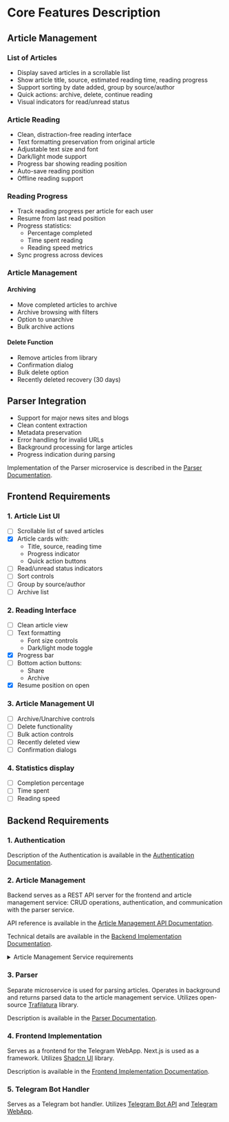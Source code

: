 # Core Features Description

## Article Management

### List of Articles
- Display saved articles in a scrollable list
- Show article title, source, estimated reading time, reading progress
- Support sorting by date added, group by source/author
- Quick actions: archive, delete, continue reading
- Visual indicators for read/unread status

### Article Reading
- Clean, distraction-free reading interface
- Text formatting preservation from original article
- Adjustable text size and font
- Dark/light mode support
- Progress bar showing reading position
- Auto-save reading position
- Offline reading support

### Reading Progress
- Track reading progress per article for each user
- Resume from last read position
- Progress statistics:
  - Percentage completed
  - Time spent reading
  - Reading speed metrics
- Sync progress across devices

### Article Management
#### Archiving
- Move completed articles to archive
- Archive browsing with filters
- Option to unarchive
- Bulk archive actions

#### Delete Function
- Remove articles from library
- Confirmation dialog
- Bulk delete option
- Recently deleted recovery (30 days)

## Parser Integration
- Support for major news sites and blogs
- Clean content extraction
- Metadata preservation
- Error handling for invalid URLs
- Background processing for large articles
- Progress indication during parsing

Implementation of the Parser microservice is described in the [Parser Documentation](../Components/Parser.md).


## Frontend Requirements

### 1. Article List UI
- [ ] Scrollable list of saved articles
- [x] Article cards with:
  - Title, source, reading time
  - Progress indicator
  - Quick action buttons
- [ ] Read/unread status indicators
- [ ] Sort controls
- [ ] Group by source/author
- [ ] Archive list

### 2. Reading Interface
- [ ] Clean article view
- [ ] Text formatting
  - Font size controls
  - Dark/light mode toggle
- [x] Progress bar
- [ ] Bottom action buttons:
  - Share
  - Archive
- [x] Resume position on open

### 3. Article Management UI
- [ ] Archive/Unarchive controls
- [ ] Delete functionality
- [ ] Bulk action controls
- [ ] Recently deleted view
- [ ] Confirmation dialogs

### 4. Statistics display
- [ ] Completion percentage
- [ ] Time spent
- [ ] Reading speed

## Backend Requirements

### 1. Authentication

Description of the Authentication is available in the [Authentication Documentation](../Components/Authentication.md).

### 2. Article Management

Backend serves as a REST API server for the frontend and article management service: CRUD operations, authentication, and communication with the parser service.

API reference is available in the [Article Management API Documentation](../Components/ArticleManagementAPI.md).

Technical details are available in the [Backend Implementation Documentation](../Components/BackendImplementation.md).

<details>
  <summary>Article Management Service requirements</summary>
  <ul>
    <li>Create
      <ul>
        <li>Call parser service</li>
        <li>Create article record</li>
        <li>Handle background jobs</li>
        <li>Track parsing status</li>
        <li>Return article data</li>
      </ul>
    </li>
    <li>Read
      <ul>
        <li>Article content retrieval</li>
        <li>Reading position tracking</li>
        <li>Progress calculation</li>
        <li>Statistics aggregation</li>
      </ul>
    </li>
    <li>Update
      <ul>
        <li>Content refresh</li>
        <li>Reading progress sync</li>
        <li>Archive status changes</li>
        <li>User annotations</li>
      </ul>
    </li>
    <li>Delete
      <ul>
        <li>Soft deletion</li>
        <li>Hard deletion</li>
        <li>Batch operations</li>
        <li>Cleanup jobs</li>
      </ul>
    </li>
  </ul>
</details>

### 3. Parser

Separate microservice is used for parsing articles. Operates in background and returns parsed data to the article management service. Utilizes open-source [Trafilatura](https://github.com/adbar/trafilatura) library.

Description is available in the [Parser Documentation](../Components/Parser.md).

### 4. Frontend Implementation

Serves as a frontend for the Telegram WebApp. Next.js is used as a framework. Utilizes [Shadcn UI](https://ui.shadcn.com/) library.

Description is available in the [Frontend Implementation Documentation](../Components/FrontendImplementation.md).

### 5. Telegram Bot Handler

Serves as a Telegram bot handler. Utilizes [Telegram Bot API](https://core.telegram.org/bots/api) and [Telegram WebApp](https://core.telegram.org/bots/webapps).
